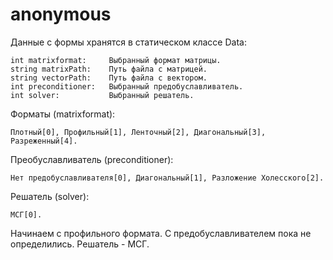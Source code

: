 # anonymous
 Данные с формы хранятся в статическом классе Data:
 
    int matrixformat:     Выбранный формат матрицы.
    string matrixPath:    Путь файла с матрицей.
    string vectorPath:    Путь файла с вектором.
    int preconditioner:   Выбранный предобуславливатель.
    int solver:           Выбранный решатель.
   
 
 Форматы (matrixformat): 
 
    Плотный[0], Профильный[1], Ленточный[2], Диагональный[3], Разреженный[4].
  
 Преобуславливатель (preconditioner):
  
    Нет предобуславливателя[0], Диагональный[1], Разложение Холесского[2].
  
 Решатель (solver):
  
    МСГ[0].
 
 Начинаем с профильного формата. С предобуславливателем пока не определились. Решатель - МСГ. 
